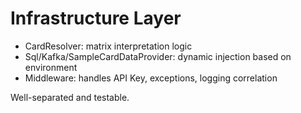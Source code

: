 # Infrastructure Layer

- CardResolver: matrix interpretation logic
- Sql/Kafka/SampleCardDataProvider: dynamic injection based on environment
- Middleware: handles API Key, exceptions, logging correlation

Well-separated and testable.
